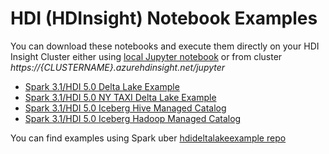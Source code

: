# HDI (HDInsight) Notebook Examples

You can download these notebooks and execute them directly on your HDI Insight Cluster either using [local Jupyter notebook](https://learn.microsoft.com/en-us/azure/hdinsight/spark/apache-spark-jupyter-notebook-install-locally) or from cluster *https://{CLUSTERNAME}.azurehdinsight.net/jupyter*

- [Spark 3.1/HDI 5.0 Delta Lake Example](./spark/scala/spark3-deltalake-example.ipynb)
- [Spark 3.1/HDI 5.0 NY TAXI Delta Lake Example](./spark/scala/nyctaxi_delta_demo.ipynb)
- [Spark 3.1/HDI 5.0 Iceberg Hive Managed Catalog](./spark/scala/iceberg_spark_hive_managed.ipynb)
- [Spark 3.1/HDI 5.0 Iceberg Hadoop Managed Catalog](./spark/scala/iceberg_spark_hadoop.ipynb)

You can find examples using Spark uber [hdideltalakeexample repo](https://github.com/sethiaarun/hdideltalakeexample)
